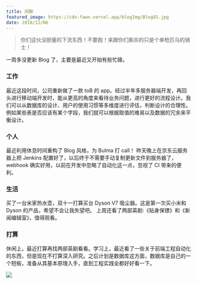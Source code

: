 ```yaml
---
title: 闲聊
featured_image: https://cdn-fawn.vercel.app/blogImg/Blog81.jpg
date: 2018/12/06
---
```


> 你们这伙没胆量的下流东西！不要跑！来跟你们厮杀的只是个单枪匹马的骑士！

一周多没更新 Blog 了，主要是最近又开始有些忙碌。

### 工作
最近这段时间，公司重新做了一款 toB 的 app。经过半年多服务器端开发，再回头进行移动端开发时，能从更高的角度来看待业务问题，进行更好的流程设计。我们可以从数据库的设计、用户的使用习惯等多维度进行评估，判断设计的合理性。例如某些表是否应该有某个字段，我们就可以根据取值的难易以及数据的冗余来平衡设计。

### 个人
最近利用休息时间重构了 Blog 风格，为 Bulma 打 call！
昨天晚上在京东云服务器上把 Jenkins 配置好了，以后终于不需要手动复制更新文件到服务器了，webhook 确实好用，以前在开发中忽略了自动化这一点，忽视了 CI 带来的便利。

### 生活
买了一台米家热水壶，双十一打算买台 Dyson V7 吸尘器。这是第一次买小米和 Dyson 的产品，希望不会让我失望吧。
上周还看了两部英剧:《贴身保镖》和《新闻编辑室》，值得观看。

### 打算
休闲上，最近打算再找两部英剧看看。学习上，最近看了一些关于前端工程自动化的东西，但是现在不打算深入研究。之后计划是数据库这方面，数据库是自己的一个短板，准备从其基本原理入手，直到工程实践全都好好看一下。

![](https://cdn-fawn.vercel.app/contentImg/other/other2.jpg)